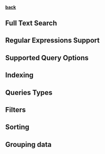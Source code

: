 #### [back](../Redis_Main.md)


## Full Text Search 

## Regular Expressions Support

## Supported Query Options

## Indexing 

## Queries Types

## Filters

## Sorting

## Grouping data